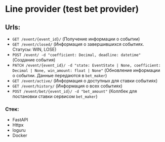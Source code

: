 # Line provider (test bet provider)

## Urls:
- `GET /event/{event_id}/` (Получение информации о событии)
- `GET /event/closed/` (Информация о завершившихся событиях. Статусы: WIN, LOSE)
- `POST /event/ -d "coefficient: Decimal, deadline: datetime"` (Создание события)
- `PATCH /event/{event_id}/ -d "state: EventState | None, coefficient: Decimal | None, win_amount: float | None"` (Обновление информации о событии. Данные передаются в `bet_maker`)
- `GET /event/active/` (Информация о доступных для ставки событиях)
- `GET /event/history/` (Информация о всех событиях)
- `POST /event/bet/{event_id}/ -d "bet_amount"` (Коллбек для постановки ставки сервисом `bet_maker`)

### Стек:
- FastAPI
- Httpx
- loguru
- Docker

